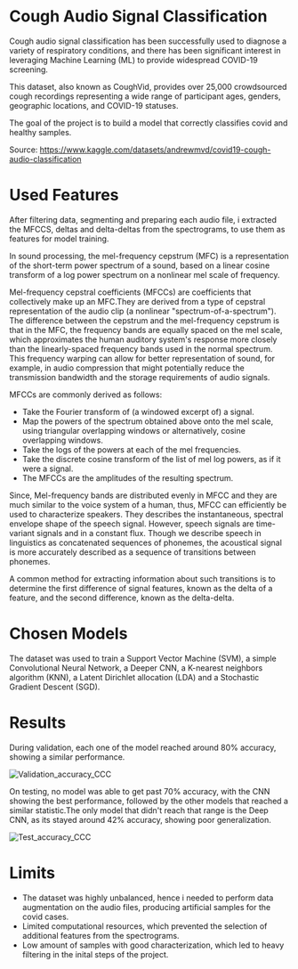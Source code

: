 # Cough Audio Signal Classification

Cough audio signal classification has been successfully used to diagnose a variety of respiratory conditions, and there has been significant interest in leveraging Machine Learning (ML) to provide widespread COVID-19 screening.

This dataset, also known as CoughVid, provides over 25,000 crowdsourced cough recordings representing a wide range of participant ages, genders, geographic locations, and COVID-19 statuses.

The goal of the project is to build a model that correctly classifies covid and healthy samples.

Source: https://www.kaggle.com/datasets/andrewmvd/covid19-cough-audio-classification


# Used Features  
After filtering data, segmenting and preparing each audio file, i extracted the MFCCS, deltas and delta-deltas from the spectrograms, to use them as features for model training.

In sound processing, the mel-frequency cepstrum (MFC) is a representation of the short-term power spectrum of a sound, based on a linear cosine transform of a log power spectrum on a nonlinear mel scale of frequency.

Mel-frequency cepstral coefficients (MFCCs) are coefficients that collectively make up an MFC.They are derived from a type of cepstral representation of the audio clip (a nonlinear "spectrum-of-a-spectrum"). The difference between the cepstrum and the mel-frequency cepstrum is that in the MFC, the frequency bands are equally spaced on the mel scale, which approximates the human auditory system's response more closely than the linearly-spaced frequency bands used in the normal spectrum. This frequency warping can allow for better representation of sound, for example, in audio compression that might potentially reduce the transmission bandwidth and the storage requirements of audio signals.

MFCCs are commonly derived as follows:

- Take the Fourier transform of (a windowed excerpt of) a signal.
- Map the powers of the spectrum obtained above onto the mel scale, using triangular overlapping windows or alternatively, cosine overlapping windows.
- Take the logs of the powers at each of the mel frequencies.
- Take the discrete cosine transform of the list of mel log powers, as if it were a signal.
- The MFCCs are the amplitudes of the resulting spectrum.

Since, Mel-frequency bands are distributed evenly in MFCC and they are much similar to the voice system of a human, thus, MFCC can efficiently be used to characterize speakers. They describes the instantaneous, spectral envelope shape of the speech signal. However, speech signals are time-variant signals and in a constant flux. Though we describe speech in linguistics as concatenated sequences of phonemes, the acoustical signal is more accurately described as a sequence of transitions between phonemes.

A common method for extracting information about such transitions is to determine the first difference of signal features, known as the delta of a feature, and the second difference, known as the delta-delta.

# Chosen Models

The dataset was used to train a Support Vector Machine (SVM), a simple Convolutional Neural Network, a Deeper CNN, a K-nearest neighbors algorithm (KNN), a Latent Dirichlet allocation (LDA) and a  Stochastic Gradient Descent (SGD).

# Results
During validation, each one of the model reached around 80% accuracy, showing a similar performance.

![Validation_accuracy_CCC](https://github.com/pmastrogiovanni/Coughvid_Signal_Classification/assets/98032774/a546cade-c983-4570-bb4f-4fbe6692e1fd)

On testing, no model was able to get past 70% accuracy, with the CNN showing the best performance, followed by the other models that reached a similar statistic.The only model that didn't reach that range is the Deep CNN, as its stayed around 42% accuracy, showing poor generalization.

![Test_accuracy_CCC](https://github.com/pmastrogiovanni/Coughvid_Signal_Classification/assets/98032774/cf87ced9-c40d-4cc9-b0d4-08fdf7d592a8)


# Limits

- The dataset was highly unbalanced, hence i needed to perform data augmentation on the audio files, producing artificial samples for the covid cases.
- Limited computational resources, which prevented the selection of additional features from the spectrograms.
- Low amount of samples with good characterization, which led to heavy filtering in the inital steps of the project.
